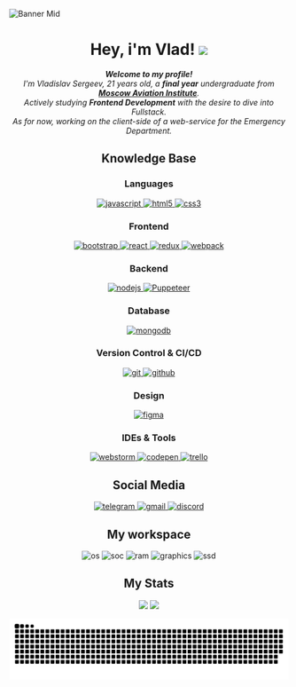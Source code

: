 ![Banner Mid](https://user-images.githubusercontent.com/84478565/230933215-71c1798d-9484-4840-88fa-7ce294132e82.jpg)

<h1 align="center">
  Hey, i'm Vlad! 
  <img src="https://media.giphy.com/media/hvRJCLFzcasrR4ia7z/giphy.gif" width="28">
</h1>

<p align="center">
  <em>
    <b>Welcome to my profile!</b><br> I'm Vladislav Sergeev, 21 years old, a <b>final year</b> undergraduate from <a href="https://en.mai.ru/"> <b>Moscow Aviation Institute</b></a>. <br>
    Actively studying <b>Frontend Development</b> with the desire to dive into Fullstack. <br>
    As for now, working on the client-side of a web-service for the Emergency Department.
  </em> 
  <br>
</p>

<div align="center">
<h2>Knowledge Base</h2>

<h3 align="center">Languages</h3>
<p align="center">
  <a href="https://developer.mozilla.org/en-US/docs/Web/JavaScript" target="_blank"> 
    <img src="https://img.shields.io/badge/Javascript-F7DF1E.svg?style=for-the-badge&logo=javascript&logoColor=black"
      alt="javascript"/> 
  </a>
  <a href="https://www.w3.org/html/" target="_blank"> 
    <img src="https://img.shields.io/badge/html-E34F26.svg?style=for-the-badge&logo=html5&logoColor=white"
      alt="html5"/> 
  </a>
  <a href="https://www.w3schools.com/css/" target="_blank">
    <img src="https://img.shields.io/badge/css-1572B6.svg?style=for-the-badge&logo=css3&logoColor=white"
      alt="css3"/>
  </a>
</p>
  
<h3 align="center">Frontend</h3>
<p align="center">
  <a href="https://getbootstrap.com" target="_blank">
    <img src="https://img.shields.io/badge/bootstrap-7952B3.svg?style=for-the-badge&logo=bootstrap&logoColor=white"
      alt="bootstrap"/>
  </a>
  <a href="https://reactjs.org/" target="_blank"> 
    <img src="https://img.shields.io/badge/react.js-61DAFB.svg?style=for-the-badge&logo=react&logoColor=black"
      alt="react"/> 
  </a>
  <a href="https://redux.js.org" target="_blank"> 
    <img src="https://img.shields.io/badge/redux-764ABC.svg?style=for-the-badge&logo=redux&logoColor=white"
      alt="redux"/> 
  </a> 
  <a href="https://webpack.js.org" target="_blank">
    <img src="https://img.shields.io/badge/webpack-8DD6F9.svg?style=for-the-badge&logo=webpack&logoColor=black"
      alt="webpack"/>
  </a>
</p>
  
<h3 align="center">Backend</h3>
<p align="center">
  <a href="https://nodejs.org" target="_blank"> 
    <img src="https://img.shields.io/badge/node.js-339933.svg?style=for-the-badge&logo=nodedotjs&logoColor=white"
      alt="nodejs"/> 
  </a>
  <a href="https://pptr.dev/" target="_blank">
    <img src="https://img.shields.io/badge/Puppeteer-00B780.svg?style=for-the-badge&logo=Puppeteer&logoColor=black" 
      alt="Puppeteer"/>
  </a>
</p>
  
<h3 align="center">Database</h3>
<p align="center">
  <a href="https://www.mongodb.com/" target="_blank"> 
    <img src="https://img.shields.io/badge/mongodb-47A248.svg?style=for-the-badge&logo=mongodb&logoColor=white"
      alt="mongodb"/> 
  </a> 
</p>
  
<h3 align="center">Version Control & CI/CD</h3>
<p align="center">
  <a href="https://git-scm.com/" target="_blank">
    <img src="https://img.shields.io/badge/git-F05032.svg?style=for-the-badge&logo=git&logoColor=white"
      alt="git"/>
  </a>
  <a href="https://github.com/ELanza-48" target="_blank">
    <img src="https://img.shields.io/badge/github-181717.svg?style=for-the-badge&logo=github&logoColor=white"
      alt="github" />
  </a>
  <!--
  <a href="https://gitlab.com/Elanza-48" target="_blank">
    <img src="https://img.shields.io/badge/gitlab-181717.svg?style=for-the-badge&logo=gitlab&logoColor=white"
      alt="gitlab"/>
  </a>
  -->
</p>
  
<h3 align="center">Design</h3>
<p align="center">
  <a href="https://www.figma.com/" target="_blank">
    <img src="https://img.shields.io/badge/figma-CB1C58.svg?style=for-the-badge&logo=figma&logoColor=white"
      alt="figma"/>
  </a>
</p>
  
<h3 align="center">IDEs  & Tools</h3>
<p align="center"> 
  <a href="https://www.jetbrains.com/webstorm/" target="_blank">
    <img src="https://img.shields.io/badge/webstorm%20IDE-000000.svg?style=for-the-badge&logo=webstorm&logoColor=white"
      alt="webstorm" />
  </a>
  <a href="https://codepen.io/" target="_blank">
    <img src="https://img.shields.io/badge/CodePen-white?style=for-the-badge&logo=codepen&logoColor=black"
      alt="codepen">
  </a>
  <a href="https://trello.com/" target="_blank">
    <img src="https://img.shields.io/badge/-trello-1C3ACB?logo=trello&logoColor=white&style=for-the-badge"
      alt="trello"/>
  </a>
</p>
  
<div align="center">
<h2>Social Media</h2>

<p align="center">
  <a href="https://t.me/Tionlierite" target="_blank">
    <img src="https://img.shields.io/badge/Telegram-26A5E4.svg?style=for-the-badge&logo=telegram&logoColor=white"
      alt="telegram"/>
  </a>
  <a href="mailto:Tionlierite@gmail.com" target="_blank">
    <img src="https://img.shields.io/badge/Gmail-D14836.svg?style=for-the-badge&logo=Gmail&logoColor=white"
      alt="gmail"/>
  </a>
  <a href="https://discordapp.com/users/213590901249933312" target="_blank">
    <img src="https://img.shields.io/badge/discord-1C95CB.svg?style=for-the-badge&logo=discord&logoColor=white"
      alt="discord"/>
  </a>
</p>
  
<div align="center">
<h2>My workspace</h2>

<p align='center'>
  <img alt="os" src="https://img.shields.io/badge/Windows-Huawei_Matebook_D16-0078D6?style=for-the-badge&logo=windows&logoColor=white" />
  <img alt="soc" src="https://img.shields.io/badge/Intel-Core_i7_12Gen-0071C5?style=for-the-badge&logo=intel&logoColor=white" />
  <img alt="ram" src="https://img.shields.io/badge/RAM-16GB-%230071C5.svg?&style=for-the-badge&logoColor=white" />
  <img alt="graphics" src="https://img.shields.io/badge/Intel-Iris_Xe_Graphics_G7_96EUs-0071C5?style=for-the-badge&logo=intel&logoColor=white" />
  <img alt="ssd" src="https://img.shields.io/badge/512%20GB%20SSD-grey?style=for-the-badge" />
</p>
  
<div align="center">
<h2>My Stats</h2>
  
<p align='center'>
  <img src="https://github-readme-streak-stats.herokuapp.com?user=Tionlierite&theme=react&hide_border=true&border_radius=0&date_format=j%20M%5B%20Y%5D&dates=848484&stroke=848484&currStreakNum=FFFFFF&sideNums=FFFFFF&ring=57C3D8&fire=EB5454" allign="left">
  <img src="https://github-readme-stats-sigma-teal.vercel.app/api?username=Tionlierite&show_icons=true&theme=react&hide_border=true">
</p>
  
![Snake animation](https://github.com/Tionlierite/Tionlierite/blob/output/github-contribution-grid-snake-sissa.svg?color_snake=#4BA9BB.svg)
